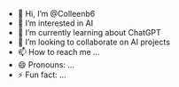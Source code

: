 
- 👋 Hi, I’m @Colleenb6
- 👀 I’m interested in AI
- 🌱 I’m currently learning about ChatGPT
- 💞️ I’m looking to collaborate on AI projects
- 📫 How to reach me ...
- 😄 Pronouns: ...
- ⚡ Fun fact: ...

<!---
Colleenb6/Colleenb6 is a ✨ special ✨ repository because its `README.md` (this file) appears on your GitHub profile.
You can click the Preview link to take a look at your changes.
--->
